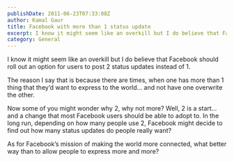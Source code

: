```yaml
---
publishDate: 2011-06-23T07:33:08Z
author: Kamal Gaur
title: Facebook with more than 1 status update 
excerpt: I know it might seem like an overkill but I do believe that Facebook should roll out an option for users to post 2 status… 
category: General
---
```


I know it might seem like an overkill but I do believe that Facebook should roll out an option for users to post 2 status updates instead of 1.

The reason I say that is because there are times, when one has more than 1 thing that they’d want to express to the world… and not have one overwrite the other.

Now some of you might wonder why 2, why not more? Well, 2 is a start… and a change that most Facebook users should be able to adopt to. In the long run, depending on how many people use 2, Facebook might decide to find out how many status updates do people really want?

As for Facebook’s mission of making the world more connected, what better way than to allow people to express more and more?
